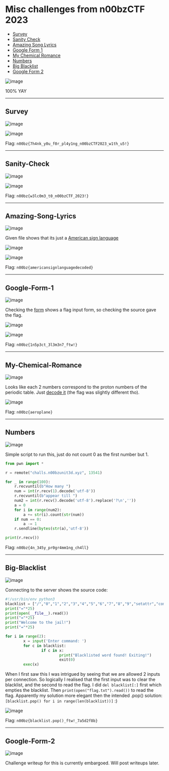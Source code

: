 # Misc challenges from n00bzCTF 2023
- [Survey](#survey)
- [Sanity Check](#sanity-check)
- [Amazing Song Lyrics](#amazing-song-lyrics)
- [Google Form 1](#google-form-1)
- [My Chemical Romance](#my-chemical-romance)
- [Numbers](#numbers)
- [Big Blacklist](#big-blacklist)
- [Google Form 2](#google-form-2)

![image](https://github.com/jeromepalayoor/ctf-archive-hub/assets/63996033/4670f3cf-514f-47b2-8a91-6f72d303c903)

100% YAY

-----

## Survey

![image](https://github.com/jeromepalayoor/ctf-archive-hub/assets/63996033/ea40612c-f21c-4c07-8d9f-3470e2adafe8)

![image](https://github.com/jeromepalayoor/ctf-archive-hub/assets/63996033/98f11724-f775-4eb7-ba46-77507cefd19a)

Flag: `n00bz{7h4nk_y0u_f0r_pl4y1ng_n00bzCTF2023_w1th_u5!}`

-----

## Sanity-Check

![image](https://github.com/jeromepalayoor/ctf-archive-hub/assets/63996033/c4823245-f531-40d1-b6cc-192a9ddd20b9)

![image](https://github.com/jeromepalayoor/ctf-archive-hub/assets/63996033/0a31a8e8-232e-4400-9265-4f975ec3c0ce)

Flag: `n00bz{w3lc0m3_t0_n00bzCTF_2023!}`

-----

## Amazing-Song-Lyrics

![image](https://github.com/jeromepalayoor/ctf-archive-hub/assets/63996033/a51aac04-6def-49a2-8363-b3a10f52fb62)

Given file shows that its just a [American sign language](https://www.dcode.fr/american-sign-language)

![image](https://github.com/jeromepalayoor/ctf-archive-hub/assets/63996033/0e3da28a-077a-4402-a1ef-4104b42513b8)

![image](https://github.com/jeromepalayoor/ctf-archive-hub/assets/63996033/ec3a7f2a-8f08-4c03-a85a-5e41ba13e65a)

Flag: `n00bz{americansignlanguagedecoded}`

-----

## Google-Form-1

![image](https://github.com/jeromepalayoor/ctf-archive-hub/assets/63996033/e12990bc-fbff-4d67-a629-9b896d0e5dfb)

Checking the [form](https://docs.google.com/forms/d/e/1FAIpQLScu-EQD_7Kc1aF1FaHxX0JHypbWbd5oLy513nm9Prsdo6c7Dg/viewform) shows a flag input form, so checking the source gave the flag.

![image](https://github.com/jeromepalayoor/ctf-archive-hub/assets/63996033/9d41b389-0ed6-46d0-823b-71efc6bb4cc5)

![image](https://github.com/jeromepalayoor/ctf-archive-hub/assets/63996033/d8710060-362e-4e95-b388-09f3fb1b63f5)

Flag: `n00bz{1n5p3ct_3l3m3n7_ftw!}`

------

## My-Chemical-Romance

![image](https://github.com/jeromepalayoor/ctf-archive-hub/assets/63996033/c7d41cbf-fbf4-4ed1-8274-6fee1b02767d)

Looks like each 2 numbers correspond to the proton numbers of the periodic table. Just [decode it](https://www.dcode.fr/atomic-number-substitution) (the flag was slightly different tho). 

![image](https://github.com/jeromepalayoor/ctf-archive-hub/assets/63996033/ce51b1d0-d86f-4f21-b5a4-e55e0a9aa90e)

Flag: `n00bz{aeroplane}`

-----

## Numbers

![image](https://github.com/jeromepalayoor/ctf-archive-hub/assets/63996033/401e927a-122b-4d50-b073-ee3be0979a14)

Simple script to run this, just do not count 0 as the first number but 1.

```py
from pwn import *

r = remote("challs.n00bzunit3d.xyz", 13541)

for _ in range(100):
    r.recvuntil(b"How many ")
    num = int(r.recv(1).decode('utf-8'))
    r.recvuntil(b"appear till ")
    num2 = int(r.recv().decode('utf-8').replace('?\n',''))
    a = 0
    for i in range(num2):
        a += str(i).count(str(num))
    if num == 0:
        a -= 1
    r.sendline(bytes(str(a),'utf-8'))

print(r.recv())
```

Flag: `n00bz{4n_345y_pr0gr4mm1ng_ch4ll}`

-----

## Big-Blacklist

![image](https://github.com/jeromepalayoor/ctf-archive-hub/assets/63996033/37db1093-cd43-418a-889a-7345672f61d7)

Connecting to the server shows the source code:

```py
#!/usr/bin/env python3
blacklist = ["/","0","1","2","3","4","5","6","7","8","9","setattr","compile","globals","os","import","_","breakpoint","exit","lambda","eval","exec","read","print","open","'","=",'"',"x","builtins","clear"]
print("="*25)
print(open(__file__).read())
print("="*25)
print("Welcome to the jail!")
print("="*25)

for i in range(2):
        x = input('Enter command: ')
        for c in blacklist:
                if c in x:
                        print("Blacklisted word found! Exiting!")
                        exit(0)
        exec(x)
```

When I first saw this I was intrigued by seeing that we are allowed 2 inputs per connection. 
So logically I realised that the first input was to clear the blacklist, and the second to read the flag. 
I did `del blacklist[:]` first which empties the blacklist. Then `print(open("flag.txt").read())` to read the flag. 
Apparently my solution more elegant then the intended .pop() solution: `[blacklist.pop() for i in range(len(blacklist))]` :)

![image](https://github.com/jeromepalayoor/ctf-archive-hub/assets/63996033/f627280d-7767-4398-961e-003fd88b230c)

Flag: `n00bz{blacklist.pop()_ftw!_7a5d2f8b}`

-----

## Google-Form-2

![image](https://github.com/jeromepalayoor/ctf-archive-hub/assets/63996033/9a26161e-e2a5-4daa-98d7-8728bd74e729)

Challenge writeup for this is currently embargoed. Will post writeups later.
